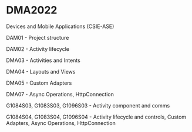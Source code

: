 # DMA2022
Devices and Mobile Applications (CSIE-ASE)

DAM01 - Project structure

DAM02 - Activity lifecycle

DMA03 - Activities and Intents

DMA04 - Layouts and Views

DMA05 - Custom Adapters

DMA07 - Async Operations, HttpConnection

G1084S03, G1083S03, G1096S03 - Activity component and comms

G1084S04, G1083S04, G1096S04 - Activity lifecycle and controls, Custom Adapters, Async Operations, HttpConnection
